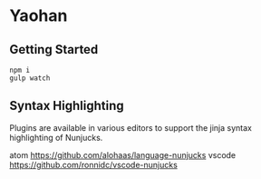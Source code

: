 # Yaohan

## Getting Started

```
npm i
gulp watch
```

## Syntax Highlighting

Plugins are available in various editors to support the jinja syntax highlighting of Nunjucks.

atom https://github.com/alohaas/language-nunjucks
vscode https://github.com/ronnidc/vscode-nunjucks
